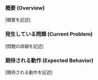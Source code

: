 ### 概要 (Overview)
[概要を記述]

### 発生している問題 (Current Problem)
[問題の詳細を記述]

### 期待される動作 (Expected Behavior)
[期待される動作を記述]